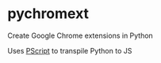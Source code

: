 # pychromext
Create Google Chrome extensions in Python

Uses [PScript](https://github.com/flexxui/pscript) to transpile Python to JS
